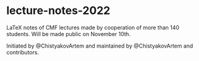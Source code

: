 # lecture-notes-2022
LaTeX notes of CMF lectures made by cooperation of more than 140 students. Will be made public on November 10th.

Initiated by @ChistyakovArtem and maintained by @ChistyakovArtem and contributors. 

